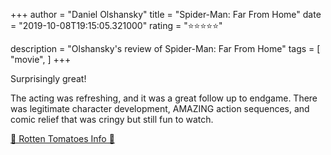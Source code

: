 +++
author = "Daniel Olshansky"
title = "Spider-Man: Far From Home"
date = "2019-10-08T19:15:05.321000"
rating = "⭐⭐⭐⭐⭐"

description = "Olshansky's review of Spider-Man: Far From Home"
tags = [
    "movie",
]
+++


Surprisingly great!

The acting was refreshing, and it was a great follow up to endgame. There was legitimate character development, AMAZING action sequences, and comic relief that was cringy but still fun to watch.

[🍅 Rotten Tomatoes Info 🍅](https://www.rottentomatoes.com//m/spider_man_far_from_home)
